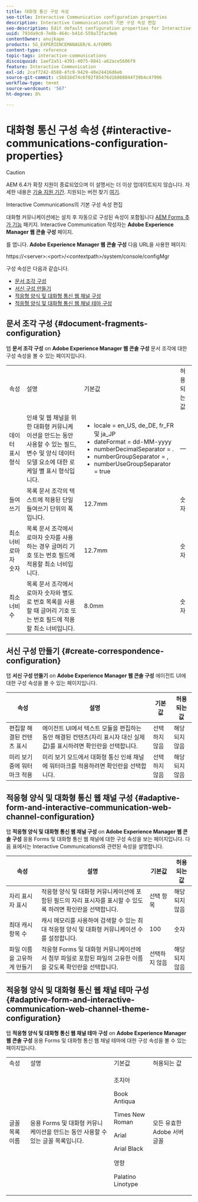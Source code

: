 ```yaml
---
title: 대화형 통신 구성 속성
seo-title: Interactive Communication configuration properties
description: Interactive Communications의 기본 구성 속성 편집
seo-description: Edit default configuration properties for Interactive Communications
uuid: 793da9c0-7e8b-464c-b41d-559a72fac9eb
contentOwner: anujkapo
products: SG_EXPERIENCEMANAGER/6.4/FORMS
content-type: reference
topic-tags: interactive-communications
discoiquuid: 1aef2a51-4391-4075-8841-a62ace5606f9
feature: Interactive Communication
exl-id: 2caf7242-8588-4fc9-9429-40e24416d6eb
source-git-commit: c5b816d74c6f02f85476d16868844f39b4c47996
workflow-type: tm+mt
source-wordcount: '567'
ht-degree: 8%

---
```


# 대화형 통신 구성 속성 {#interactive-communications-configuration-properties}

>[!CAUTION]
>
>AEM 6.4가 확장 지원이 종료되었으며 이 설명서는 더 이상 업데이트되지 않습니다. 자세한 내용은 [기술 지원 기간](https://helpx.adobe.com/kr/support/programs/eol-matrix.html). 지원되는 버전 찾기 [여기](https://experienceleague.adobe.com/docs/).

Interactive Communications의 기본 구성 속성 편집

대화형 커뮤니케이션에는 설치 후 자동으로 구성된 속성이 포함됩니다 [AEM Forms 추가 기능](/help/forms/using/installing-configuring-aem-forms-osgi.md) 패키지. Interactive Communication 작성자는 **Adobe Experience Manager 웹 콘솔 구성** 페이지.

를 엽니다. **Adobe Experience Manager 웹 콘솔 구성** 다음 URL을 사용한 페이지:

https://&lt;server>:&lt;port>/&lt;contextpath>/system/console/configMgr

구성 속성은 다음과 같습니다.

* [문서 조각 구성](#document-fragments-configuration)
* [서신 구성 만들기](#create-correspondence-configuration)
* [적응형 양식 및 대화형 통신 웹 채널 구성](#adaptive-form-and-interactive-communication-web-channel-configuration)
* [적응형 양식 및 대화형 통신 웹 채널 테마 구성](#adaptive-form-and-interactive-communication-web-channel-theme-configuration)

## 문서 조각 구성 {#document-fragments-configuration}

탭 **문서 조각 구성** on **Adobe Experience Manager 웹 콘솔 구성** 문서 조각에 대한 구성 속성을 볼 수 있는 페이지입니다.

<table> 
 <tbody> 
  <tr> 
   <td>속성</td> 
   <td>설명</td> 
   <td>기본값</td> 
   <td>허용되는 값</td> 
  </tr> 
  <tr> 
   <td>데이터 표시 형식</td> 
   <td>인쇄 및 웹 채널을 위한 대화형 커뮤니케이션을 만드는 동안 사용할 수 있는 필드, 변수 및 양식 데이터 모델 요소에 대한 로케일 별 표시 형식입니다.</td> 
   <td> 
    <ul> 
     <li>locale = en_US, de_DE, fr_FR 및 ja_JP</li> 
     <li>dateFormat = dd-MM-yyyy</li> 
     <li>numberDecimalSeparator = .</li> 
     <li>numberGroupSeparator = ,</li> 
     <li>numberUseGroupSeparator = true</li> 
    </ul> </td> 
   <td><p>—</p> </td> 
  </tr> 
  <tr> 
   <td>들여쓰기</td> 
   <td>목록 문서 조각의 텍스트에 적용된 단일 들여쓰기 단위의 폭입니다.</td> 
   <td>12.7mm</td> 
   <td>숫자</td> 
  </tr> 
  <tr> 
   <td>최소 너비 로마자 숫자</td> 
   <td>목록 문서 조각에서 로마자 숫자를 사용하는 경우 글머리 기호 또는 번호 필드에 적용할 최소 너비입니다. </td> 
   <td>12.7mm</td> 
   <td>숫자</td> 
  </tr> 
  <tr> 
   <td>최소 너비 수</td> 
   <td>목록 문서 조각에서 로마자 숫자와 별도로 번호 목록을 사용할 때 글머리 기호 또는 번호 필드에 적용할 최소 너비입니다.</td> 
   <td>8.0mm</td> 
   <td>숫자</td> 
  </tr> 
 </tbody> 
</table>

## 서신 구성 만들기 {#create-correspondence-configuration}

탭 **서신 구성 만들기** on **Adobe Experience Manager 웹 콘솔 구성** 에이전트 UI에 대한 구성 속성을 볼 수 있는 페이지입니다.

| 속성 | 설명 | 기본값 | 허용되는 값 |
|---|---|---|---|
| 편집할 해결된 컨텐츠 표시 | 에이전트 UI에서 텍스트 모듈을 편집하는 동안 해결된 컨텐츠(자리 표시자 대신 실제 값)를 표시하려면 확인란을 선택합니다. | 선택하지 않음 | 해당되지 않음 |
| 미리 보기 중에 워터마크 적용 | 미리 보기 모드에서 대화형 통신 인쇄 채널에 워터마크를 적용하려면 확인란을 선택합니다. | 선택하지 않음 | 해당되지 않음 |

## 적응형 양식 및 대화형 통신 웹 채널 구성 {#adaptive-form-and-interactive-communication-web-channel-configuration}

탭 **적응형 양식 및 대화형 통신 웹 채널 구성** on **Adobe Experience Manager 웹 콘솔 구성** 응용 Forms 및 대화형 통신 웹 채널에 대한 구성 속성을 보는 페이지입니다. 다음 표에서는 Interactive Communications와 관련된 속성을 설명합니다.

| 속성 | 설명 | 기본값 | 허용되는 값 |
|---|---|---|---|
| 자리 표시자 표시 | 적응형 양식 및 대화형 커뮤니케이션에 포함된 필드의 자리 표시자를 표시할 수 있도록 하려면 확인란을 선택합니다. | 선택 항목 | 해당되지 않음 |
| 최대 캐시 항목 수 | 캐시 메모리를 사용하여 검색할 수 있는 최대 적응형 양식 및 대화형 커뮤니케이션 수를 설정합니다. | 100 | 숫자 |
| 파일 이름을 고유하게 만들기 | 적응형 Forms 및 대화형 커뮤니케이션에서 첨부 파일로 포함된 파일의 고유한 이름을 갖도록 확인란을 선택합니다. | 선택하지 않음 | 해당되지 않음 |

## 적응형 양식 및 대화형 통신 웹 채널 테마 구성 {#adaptive-form-and-interactive-communication-web-channel-theme-configuration}

탭 **적응형 양식 및 대화형 통신 웹 채널 테마 구성** on **Adobe Experience Manager 웹 콘솔 구성** 응용 Forms 및 대화형 통신 웹 채널 테마에 대한 구성 속성을 볼 수 있는 페이지입니다.

<table> 
 <tbody> 
  <tr> 
   <td>속성</td> 
   <td>설명</td> 
   <td>기본값</td> 
   <td>허용되는 값</td> 
  </tr> 
  <tr> 
   <td>글꼴 목록 이름</td> 
   <td>응용 Forms 및 대화형 커뮤니케이션을 만드는 동안 사용할 수 있는 글꼴 목록입니다.</td> 
   <td><p>조지아</p> <p>Book Antiqua</p> <p>Times New Roman</p> <p>Arial</p> <p>Arial Black</p> <p>영향</p> <p>Palatino Linotype</p> </td> 
   <td>모든 유효한 Adobe 서버 글꼴</td> 
  </tr> 
 </tbody> 
</table>
